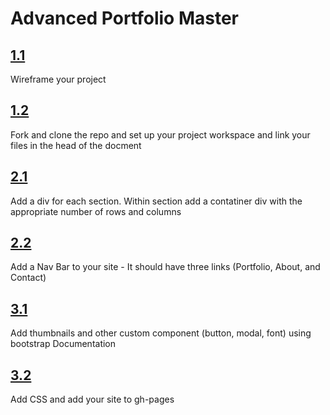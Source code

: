 # Advanced Portfolio Master

## [1.1](https://github.com/ScriptEdcurriculum/advanced_portfolio_solution/tree/1.1) 
Wireframe your project
## [1.2](https://github.com/ScriptEdcurriculum/advanced_portfolio_solution/tree/1.2)
Fork and clone the repo and set up your project workspace and link your files in the head of the docment          
## [2.1](https://github.com/ScriptEdcurriculum/advanced_portfolio_solution/tree/2.1)
Add a div for each section. Within section add a contatiner div with the appropriate number of rows and columns   
## [2.2](https://github.com/ScriptEdcurriculum/advanced_portfolio_solution/tree/2.2)
Add a Nav Bar to your site - It should have three links (Portfolio, About, and Contact) 
## [3.1](https://github.com/ScriptEdcurriculum/advanced_portfolio_solution/tree/3.1)
Add thumbnails and other custom component (button, modal, font) using bootstrap Documentation
## [3.2](https://github.com/ScriptEdcurriculum/advanced_portfolio_solution/tree/3.2)
Add CSS and add your site to gh-pages
